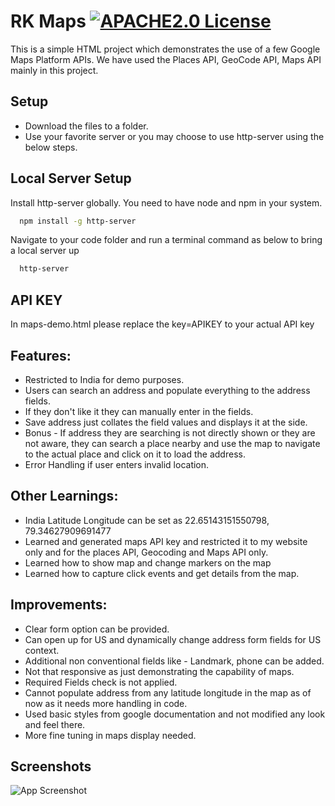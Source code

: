 # RK Maps [![APACHE2.0 License](https://img.shields.io/badge/License-APACHE%202.0-green.svg)](https://choosealicense.com/licenses/apache-2.0/)
This is a simple HTML project which demonstrates the use of a few Google Maps Platform APIs.
We have used the Places API, GeoCode API, Maps API mainly in this project.

## Setup
- Download the files to a folder.
- Use your favorite server or you may choose to use http-server using the below steps.

## Local Server Setup
Install http-server globally. You need to have node and npm in your system.
```bash
  npm install -g http-server
```
Navigate to your code folder and run a terminal command as below to bring a local server up
```bash
  http-server
```

## API KEY
In maps-demo.html please replace the key=APIKEY to your actual API key

## Features:
- Restricted to India for demo purposes.
- Users can search an address and populate everything to the address fields.
- If they don't like it they can manually enter in the fields.
- Save address just collates the field values and displays it at the side.
- Bonus - If address they are searching is not directly shown or they are not aware, they can search a place nearby and use the map to navigate to the actual place and click on it to load the address.
- Error Handling if user enters invalid location.

## Other Learnings:
- India Latitude Longitude can be set as 22.65143151550798, 79.34627909691477
- Learned and generated maps API key and restricted it to my website only and for the places API, Geocoding and Maps API only.
- Learned how to show map and change markers on the map
- Learned how to capture click events and get details from the map.

## Improvements:
- Clear form option can be provided.
- Can open up for US and dynamically change address form fields for US context.
- Additional non conventional fields like - Landmark, phone can be added.
- Not that responsive as just demonstrating the capability of maps.
- Required Fields check is not applied.
- Cannot populate address from any latitude longitude in the map as of now as it needs more handling in code.
- Used basic styles from google documentation and not modified any look and feel there.
- More fine tuning in maps display needed.

## Screenshots
![App Screenshot](https://rkshenoy.in/rkmaps/1.png)
